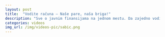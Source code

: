```yaml
---
layout: post
title:  "Vodite računa – Naše pare, naša briga!"
description: "Sve o javnim finansijama na jednom mestu. Da zajedno vodimo računa!"
categories: videos
img_url: /img/videos-pic/sabic.png
---
```

